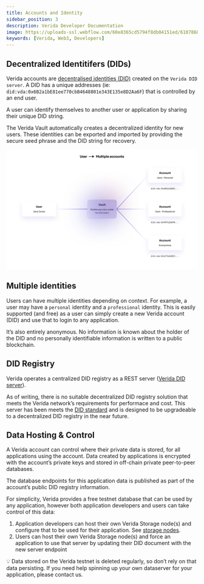 ```yaml
---
title: Accounts and Identity
sidebar_position: 3
description: Verida Developer Documentation
image: https://uploads-ssl.webflow.com/60e8365cd5794f8db04151ed/6107868980521e0acf27b2d9_favicon.svg
keywords: [Verida, Web3, Developers]
---
```

## Decentralized Identitifers (DIDs)

Verida accounts are [decentralised identities (DID)](https://w3c.github.io/did-core/) created on the `Verida DID server`. A DID has a unique addresses (ie: `did:vda:0x6B2a1bE81ee770cbB4648801e343E135e8D2Aa6F`) that is controlled by an end user.

A user can identify themselves to another user or application by sharing their unique DID string.

The Verida Vault automatically creates a decentralized identity for new users. These identities can be exported and imported by providing the secure seed phrase and the DID string for recovery.

![concepts_identity.png](accounts_and_identity/concepts_identity.png)

## Multiple identities

Users can have multiple identities depending on context. For example, a user may have a `personal` identity and a `professional` identity. This is easily supported (and free) as a user can simply create a new Verida account (DID) and use that to login to any application.

It’s also entirely anonymous. No information is known about the holder of the DID and no personally identifiable information is written to a public blockchain.

## DID Registry

Verida operates a centralized DID registry as a REST server ([Verida DID server](https://github.com/verida/did-server)).

As of writing, there is no suitable decentralized DID registry solution that meets the Verida network’s requirements for performace and cost. This server has been meets the [DID standard](https://w3c.github.io/did-core/) and is designed to be upgradeable to a decentralized DID registry in the near future.

## Data Hosting & Control

A Verida account can control where their private data is stored, for all applications using the account. Data created by applications is encrypted with the account’s private keys and stored in off-chain private peer-to-peer databases.

The database endpoints for this application data is published as part of the account’s public DID registry information.

For simplicity, Verida provides a free testnet database that can be used by any application, however both application developers and users can take control of this data:

1. Application developers can host their own Verida Storage node(s) and configure that to be used for their application. See [storage nodes](../storage-node.md).
2. Users can host their own Verida Storage node(s) and force an application to use that server by updating their DID document with the new server endpoint

<aside>
💡 Data stored on the Verida testnet is deleted regularly, so don’t rely on that data persisting. If you need help spinning up your own dataserver for your application, please contact us.

</aside>